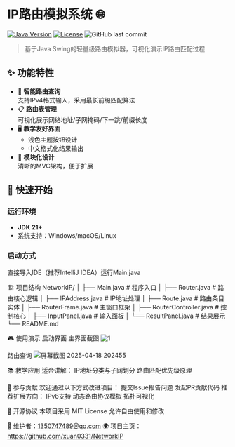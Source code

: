 # IP路由模拟系统 🌐

[![Java Version](https://img.shields.io/badge/Java-21%2B-blue)](https://openjdk.org/)
[![License](https://img.shields.io/badge/License-MIT-green)](LICENSE)
![GitHub last commit](https://img.shields.io/github/last-commit/xuan0331/NetworkIP)

> 基于Java Swing的轻量级路由模拟器，可视化演示IP路由匹配过程

## ✨ 功能特性

- 🎯 **智能路由查询**  
  支持IPv4格式输入，采用最长前缀匹配算法
- 📋 **路由表管理**  
  可视化展示网络地址/子网掩码/下一跳/前缀长度
- 🖥️ **教学友好界面**  
  - 浅色主题按钮设计  
  - 中文格式化结果输出  
- 🧩 **模块化设计**  
  清晰的MVC架构，便于扩展

## 🚀 快速开始

### 运行环境
- **JDK 21+**
- 系统支持：Windows/macOS/Linux

### 启动方式

直接导入IDE（推荐IntelliJ IDEA）运行Main.java

🏗️ 项目结构
NetworkIP/
│       ├── Main.java             # 程序入口
│       ├── Router.java           # 路由核心逻辑
│       ├── IPAddress.java        # IP地址处理
│       ├── Route.java            # 路由条目实体
│       ├── RouterFrame.java      # 主窗口框架
│       ├── RouterController.java # 控制核心
│       ├── InputPanel.java       # 输入面板
│       └── ResultPanel.java      # 结果展示
└── README.md

🎮 使用演示
启动界面
主界面截图
![1](https://github.com/user-attachments/assets/4946b641-c6b8-487d-ab1f-fd256ba2e7a9)

路由查询
![屏幕截图 2025-04-18 202455](https://github.com/user-attachments/assets/81da83f2-050b-4b3b-9b05-8da62a7a3038)


📚 教学应用
适合讲解：
IP地址分类与子网划分
路由匹配优先级原理


🤝 参与贡献
欢迎通过以下方式改进项目：
提交Issue报告问题
发起PR贡献代码
推荐扩展方向：
IPv6支持
动态路由协议模拟
拓扑可视化

📜 开源协议
本项目采用 MIT License
允许自由使用和修改

📧 维护者：1350747489@qq.com
🌍 项目主页：https://github.com/xuan0331/NetworkIP

